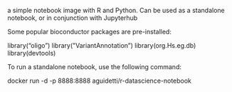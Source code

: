 a simple notebook image with R and Python. Can be used as a standalone notebook, or in conjunction with Jupyterhub

Some popular bioconductor packages are pre-installed:

library(“oligo”)
library("VariantAnnotation”)
library(org.Hs.eg.db)
library(devtools)

To run a standalone notebook, use the following command:

docker run -d -p 8888:8888 aguidetti/r-datascience-notebook
